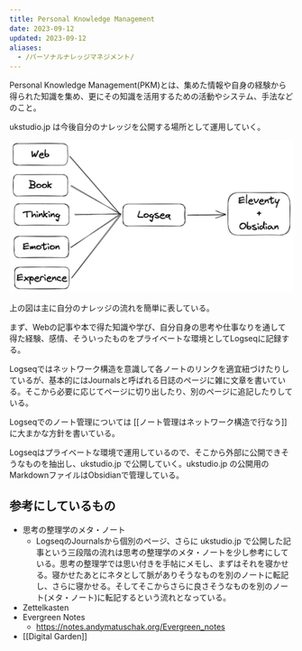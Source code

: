 ```yaml
---
title: Personal Knowledge Management
date: 2023-09-12
updated: 2023-09-12
aliases:
  - /パーソナルナレッジマネジメント/
---
```

Personal Knowledge Management(PKM)とは、集めた情報や自身の経験から得られた知識を集め、更にその知識を活用するための活動やシステム、手法などのこと。

ukstudio.jp は今後自分のナレッジを公開する場所として運用していく。

![](/assets/my-personal-knowledge-management.png.png)

上の図は主に自分のナレッジの流れを簡単に表している。

まず、Webの記事や本で得た知識や学び、自分自身の思考や仕事なりを通して得た経験、感情、そういったものをプライベートな環境としてLogseqに記録する。

Logseqではネットワーク構造を意識して各ノートのリンクを適宜紐づけたりしているが、基本的にはJournalsと呼ばれる日誌のページに雑に文章を書いている。そこから必要に応じてページに切り出したり、別のページに追記したりしている。

Logseqでのノート管理については [[ノート管理はネットワーク構造で行なう]] に大まかな方針を書いている。

Logseqはプライベートな環境で運用しているので、そこから外部に公開できそうなものを抽出し、ukstudio.jp で公開していく。ukstudio.jp の公開用のMarkdownファイルはObsidianで管理している。
## 参考にしているもの

- 思考の整理学のメタ・ノート
	- LogseqのJournalsから個別のページ、さらに ukstudio.jp で公開した記事という三段階の流れは思考の整理学のメタ・ノートを少し参考にしている。思考の整理学では思い付きを手帖にメモし、まずはそれを寝かせる。寝かせたあとにネタとして脈がありそうなものを別のノートに転記し、さらに寝かせる。そしてそこからさらに良さそうなものを別のノート(メタ・ノート)に転記するという流れとなっている。
- Zettelkasten
- Evergreen Notes
	- https://notes.andymatuschak.org/Evergreen_notes
- [[Digital Garden]]
